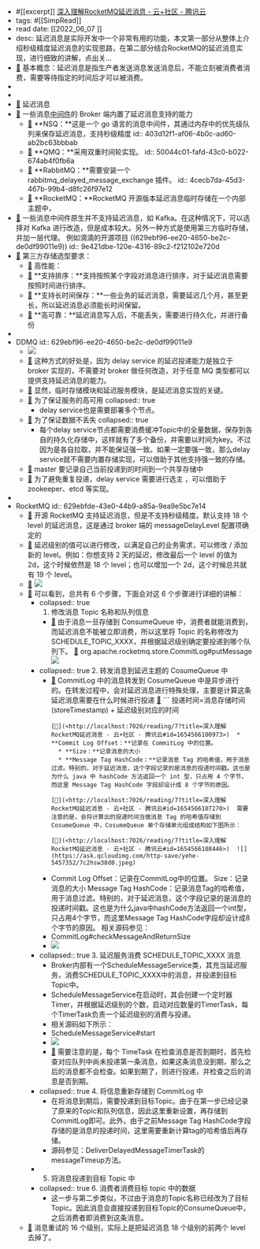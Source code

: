 - #[[excerpt]] [深入理解RocketMQ延迟消息 - 云+社区 - 腾讯云](https://cloud.tencent.com/developer/article/1581368)
- tags: #[[SimpRead]]
- read date: [[2022_06_07  ]]
- desc: 延迟消息是实际开发中一个非常有用的功能，本文第一部分从整体上介绍秒级精度延迟消息的实现思路，在第二部分结合RocketMQ的延迟消息实现，进行细致的讲解，点出关...
- [📌](<http://localhost:7026/reading/7?title=深入理解RocketMQ延迟消息 - 云+社区 - 腾讯云#id=1654564191307>)  基本概念：延迟消息是指生产者发送消息发送消息后，不能立刻被消费者消费，需要等待指定的时间后才可以被消费。
-
-
- [📌](<http://localhost:7026/reading/7?title=深入理解RocketMQ延迟消息 - 云+社区 - 腾讯云#id=1654564199168>)  延迟消息
- [📌](<http://localhost:7026/reading/7?title=深入理解RocketMQ延迟消息 - 云+社区 - 腾讯云#id=1654564184432>)  一些消息[中间件](https://cloud.tencent.com/product/tdmq?from=10680)的 Broker 端内置了延迟消息支持的能力
	- [📌](<http://localhost:7026/reading/7?title=深入理解RocketMQ延迟消息 - 云+社区 - 腾讯云#id=1654564179730>)  **NSQ：**这是一个 go 语言的消息中间件，其通过内存中的优先级队列来保存延迟消息，支持秒级精度
	  id:: 403d12f1-af06-4b0c-ad60-ab2bc63bbbab
	- [📌](<http://localhost:7026/reading/7?title=深入理解RocketMQ延迟消息 - 云+社区 - 腾讯云#id=1654564231604>)  **QMQ：**采用双重时间轮实现。
	  id:: 50044c01-fafd-43c0-b022-674ab4f0fb6a
	- [📌](<http://localhost:7026/reading/7?title=深入理解RocketMQ延迟消息 - 云+社区 - 腾讯云#id=1654564246738>)  **RabbitMQ：**需要安装一个 rabbitmq_delayed_message_exchange 插件。
	  id:: 4cecb7da-45d3-467b-99b4-d8fc26f97e12
	- [📌](<http://localhost:7026/reading/7?title=深入理解RocketMQ延迟消息 - 云+社区 - 腾讯云#id=1654564251474>)  **RocketMQ：**RocketMQ 开源版本延迟消息临时存储在一个内部主题中，
- [📌](<http://localhost:7026/reading/7?title=深入理解RocketMQ延迟消息 - 云+社区 - 腾讯云#id=1654564358985>)  一些消息中间件原生并不支持延迟消息，如 Kafka。在这种情况下，可以选择对 Kafka 进行改造，但是成本较大。另外一种方式是使用第三方临时存储，并加一层代理。 例如滴滴的开源项目  ((629ebf96-ee20-4650-be2c-de0df99011e9))
  id:: 9e421dbe-120e-4316-89c2-f212102e720d
- [📌](<http://localhost:7026/reading/7?title=深入理解RocketMQ延迟消息 - 云+社区 - 腾讯云#id=1654564386796>)  第三方存储选型要求：
	- [📌](<http://localhost:7026/reading/7?title=深入理解RocketMQ延迟消息 - 云+社区 - 腾讯云#id=1654564390232>)  高性能：
	- [📌](<http://localhost:7026/reading/7?title=深入理解RocketMQ延迟消息 - 云+社区 - 腾讯云#id=1654564409786>)  **支持排序：**支持按照某个字段对消息进行排序，对于延迟消息需要按照时间进行排序。
	- [📌](<http://localhost:7026/reading/7?title=深入理解RocketMQ延迟消息 - 云+社区 - 腾讯云#id=1654564431338>)  **支持长时间保存：**一些业务的延迟消息，需要延迟几个月，甚至更长，所以延迟消息必须能长时间保留。
	- [📌](<http://localhost:7026/reading/7?title=深入理解RocketMQ延迟消息 - 云+社区 - 腾讯云#id=1654564442978>)  **高可靠：**延迟消息写入后，不能丢失，需要进行持久化，并进行备份
-
- DDMQ
  id:: 629ebf96-ee20-4650-be2c-de0df99011e9
	- ![](https://ask.qcloudimg.com/http-save/yehe-5457352/bv64pwxfcb.jpeg)
	- [📌](<http://localhost:7026/reading/7?title=深入理解RocketMQ延迟消息 - 云+社区 - 腾讯云#id=1654564838304>)  这种方式的好处是，因为 delay service 的延迟投递能力是独立于 broker 实现的，不需要对 broker 做任何改造，对于任意 MQ 类型都可以提供支持延迟消息的能力。
	- [📌](<http://localhost:7026/reading/7?title=深入理解RocketMQ延迟消息 - 云+社区 - 腾讯云#id=1654564347706>)  显然，临时存储模块和延迟服务模块，是延迟消息实现的关键。
	- [📌](<http://localhost:7026/reading/7?title=深入理解RocketMQ延迟消息 - 云+社区 - 腾讯云#id=1654564925637>)  为了保证服务的高可用
	  collapsed:: true
		- delay service也是需要部署多个节点。
	- [📌](<http://localhost:7026/reading/7?title=深入理解RocketMQ延迟消息 - 云+社区 - 腾讯云#id=1654564928550>)  为了保证数据不丢失
	  collapsed:: true
		- 每个delay service节点都需要消费缓冲Topic中的全量数据，保存到各自的持久化存储中，这样就有了多个备份，并需要以时间为key。不过因为是各自拉取，并不能保证强一致。如果一定要强一致，那么delay service就不需要内置存储实现，可以借助于其他支持强一致的存储。
	- [📌](<http://localhost:7026/reading/7?title=深入理解RocketMQ延迟消息 - 云+社区 - 腾讯云#id=1654564980463>)  master 要记录自己当前投递到的时间到一个共享存储中
	- [📌](<http://localhost:7026/reading/7?title=深入理解RocketMQ延迟消息 - 云+社区 - 腾讯云#id=1654564985823>)  为了避免重复投递，delay service 需要进行选主  ，可以借助于 zookeeper、etcd 等实现。
-
- RocketMQ
  id:: 629ebfde-43e0-44b9-a85a-9ea9e5bc7e14
	- [📌](<http://localhost:7026/reading/7?title=深入理解RocketMQ延迟消息 - 云+社区 - 腾讯云#id=1654565024047>)  开源 RocketMQ 支持延迟消息，但是不支持秒级精度。默认支持 18 个 level 的延迟消息，这是通过 broker 端的 messageDelayLevel 配置项确定的
	- [📌](<http://localhost:7026/reading/7?title=深入理解RocketMQ延迟消息 - 云+社区 - 腾讯云#id=1654565051741>)  延迟级别的值可以进行修改，以满足自己的业务需求，可以修改 / 添加新的 level。例如：你想支持 2 天的延迟，修改最后一个 level 的值为 2d，这个时候依然是 18 个 level；也可以增加一个 2d，这个时候总共就有 19 个 level。
	- [📌](<http://localhost:7026/reading/7?title=深入理解RocketMQ延迟消息 - 云+社区 - 腾讯云#id=1654565132382>)  ![](https://ask.qcloudimg.com/http-save/yehe-5457352/iuvhrfhpff.jpeg)
	- [📌](<http://localhost:7026/reading/7?title=深入理解RocketMQ延迟消息 - 云+社区 - 腾讯云#id=1654565141805>)  可以看到，总共有 6 个步骤，下面会对这 6 个步骤进行详细的讲解：
		- collapsed:: true
		  1.  修改消息 Topic 名称和队列信息
			- [📌](<http://localhost:7026/reading/7?title=深入理解RocketMQ延迟消息 - 云+社区 - 腾讯云#id=1654565311792>)  由于消息一旦存储到 ConsumeQueue 中，消费者就能消费到，而延迟消息不能被立即消费，所以这里将 Topic 的名称修改为 SCHEDULE_TOPIC_XXXX，并根据延迟级别确定要投递到哪个队列下。
			  [📌](<http://localhost:7026/reading/7?title=深入理解RocketMQ延迟消息 - 云+社区 - 腾讯云#id=1654565998386>)  org.apache.rocketmq.store.CommitLog#putMessage
			  ![](https://ask.qcloudimg.com/http-save/yehe-5457352/j4qjv0o9lm.jpeg)
		- collapsed:: true
		  2.  转发消息到延迟主题的 CosumeQueue 中
			- [📌](<http://localhost:7026/reading/7?title=深入理解RocketMQ延迟消息 - 云+社区 - 腾讯云#id=1654566025347>)  CommitLog 中的消息转发到 CosumeQueue 中是异步进行的。在转发过程中，会对延迟消息进行特殊处理，主要是计算这条延迟消息需要在什么时候进行投递
			  [📌](<http://localhost:7026/reading/7?title=深入理解RocketMQ延迟消息 - 云+社区 - 腾讯云#id=1654566088250>)  ```
			  投递时间=消息存储时间(storeTimestamp) + 延迟级别对应的时间
			  ```
			  [📌](<http://localhost:7026/reading/7?title=深入理解RocketMQ延迟消息 - 云+社区 - 腾讯云#id=1654566100973>)  *   **Commit Log Offset：**记录在 CommitLog 中的位置。
			  	* **Size：**记录消息的大小
			  	* **Message Tag HashCode：**记录消息 Tag 的哈希值，用于消息过滤。特别的，对于延迟消息，这个字段记录的是消息的投递时间戳。这也是为什么 java 中 hashCode 方法返回一个 int 型，只占用 4 个字节，而这里 Message Tag HashCode 字段却设计成 8 个字节的原因。
			  
			  [📌](<http://localhost:7026/reading/7?title=深入理解RocketMQ延迟消息 - 云+社区 - 腾讯云#id=1654566107270>)  需要注意的是，会将计算出的投递时间当做消息 Tag 的哈希值存储到 CosumeQueue 中，CosumeQueue 单个存储单元组成结构如下图所示：
			    
			  [📌](<http://localhost:7026/reading/7?title=深入理解RocketMQ延迟消息 - 云+社区 - 腾讯云#id=1654566108446>)  ![](https://ask.qcloudimg.com/http-save/yehe-5457352/7c2hsw38d0.jpeg)
			- Commit Log Offset：记录在CommitLog中的位置。
			  Size：记录消息的大小
			  Message Tag HashCode：记录消息Tag的哈希值，用于消息过滤。特别的，对于延迟消息，这个字段记录的是消息的投递时间戳。这也是为什么java中hashCode方法返回一个int型，只占用4个字节，而这里Message Tag HashCode字段却设计成8个字节的原因。
			  相关源码参见：
			- CommitLog#checkMessageAndReturnSize
			- ![](https://ask.qcloudimg.com/http-save/yehe-5457352/idt5jrib4n.jpeg)
		- collapsed:: true
		  3.  延迟服务消费 SCHEDULE_TOPIC_XXXX 消息
			- Broker内部有一个ScheduleMessageService类，其充当延迟服务，消费SCHEDULE_TOPIC_XXXX中的消息，并投递到目标Topic中。
			- ScheduleMessageService在启动时，其会创建一个定时器Timer，并根据延迟级别的个数，启动对应数量的TimerTask，每个TimerTask负责一个延迟级别的消费与投递。
			- 相关源码如下所示：
			- ScheduleMessageService#start
			- ![](https://ask.qcloudimg.com/http-save/yehe-5457352/5e2ja5uzu0.jpeg)
			- [📌](<http://localhost:7026/reading/7?title=深入理解RocketMQ延迟消息 - 云+社区 - 腾讯云#id=1654566524904>)  需要注意的是，每个 TimeTask 在检查消息是否到期时，首先检查对应队列中尚未投递第一条消息，如果这条消息没到期，那么之后的消息都不会检查。如果到期了，则进行投递，并检查之后的消息是否到期。
		- collapsed:: true
		  4.  将信息重新存储到 CommitLog 中
			- 在将消息到期后，需要投递到目标Topic。由于在第一步已经记录了原来的Topic和队列信息，因此这里重新设置，再存储到CommitLog即可。此外，由于之前Message Tag HashCode字段存储的是消息的投递时间，这里需要重新计算tag的哈希值后再存储。
			- 源码参见：DeliverDelayedMessageTimerTask的messageTimeup方法。
		- 5.  将消息投递到目标 Topic 中
		- collapsed:: true
		  6.  消费者消费目标 topic 中的数据
			- 这一步与第二步类似，不过由于消息的Topic名称已经改为了目标Topic。因此消息会直接投递到目标Topic的ConsumeQueue中，之后消费者即消费到这条消息。
	- [📌](<http://localhost:7026/reading/7?title=深入理解RocketMQ延迟消息 - 云+社区 - 腾讯云#id=1654566604144>)  消息重试的 16 个级别，实际上是把延迟消息 18 个级别的前两个 level 去掉了。